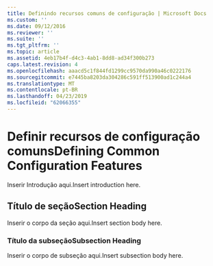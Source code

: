 ```yaml
---
title: Definindo recursos comuns de configuração | Microsoft Docs
ms.custom: ''
ms.date: 09/12/2016
ms.reviewer: ''
ms.suite: ''
ms.tgt_pltfrm: ''
ms.topic: article
ms.assetid: 4eb17b4f-d4c3-4ab1-8dd8-ad34f300b273
caps.latest.revision: 4
ms.openlocfilehash: aaacd5c1f844fd1299cc9570da990a46c0222176
ms.sourcegitcommit: e7445ba8203da304286c591ff513900ad1c244a4
ms.translationtype: MT
ms.contentlocale: pt-BR
ms.lasthandoff: 04/23/2019
ms.locfileid: "62066355"
---
```

# <a name="defining-common-configuration-features"></a><span data-ttu-id="e8d0a-102">Definir recursos de configuração comuns</span><span class="sxs-lookup"><span data-stu-id="e8d0a-102">Defining Common Configuration Features</span></span>

<span data-ttu-id="e8d0a-103">Inserir Introdução aqui.</span><span class="sxs-lookup"><span data-stu-id="e8d0a-103">Insert introduction here.</span></span>

## <a name="section-heading"></a><span data-ttu-id="e8d0a-104">Título de seção</span><span class="sxs-lookup"><span data-stu-id="e8d0a-104">Section Heading</span></span>

<span data-ttu-id="e8d0a-105">Inserir o corpo da seção aqui.</span><span class="sxs-lookup"><span data-stu-id="e8d0a-105">Insert section body here.</span></span>

### <a name="subsection-heading"></a><span data-ttu-id="e8d0a-106">Título da subseção</span><span class="sxs-lookup"><span data-stu-id="e8d0a-106">Subsection Heading</span></span>

<span data-ttu-id="e8d0a-107">Inserir o corpo de subseção aqui.</span><span class="sxs-lookup"><span data-stu-id="e8d0a-107">Insert subsection body here.</span></span>
